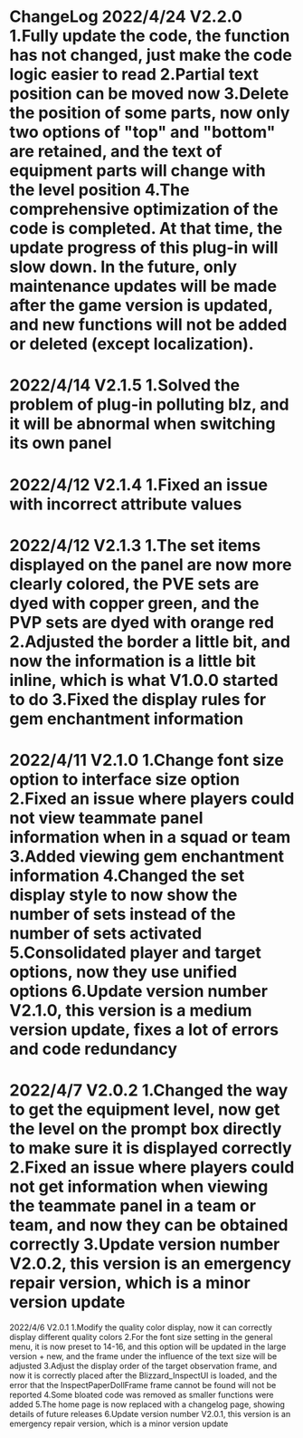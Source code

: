 ChangeLog
2022/4/24  V2.2.0
1.Fully update the code, the function has not changed, just make the code logic easier to read
2.Partial text position can be moved now
3.Delete the position of some parts, now only two options of "top" and "bottom" are retained, and the text of equipment parts will change with the level position
4.The comprehensive optimization of the code is completed. At that time, the update progress of this plug-in will slow down. In the future, only maintenance updates will be made after the game version is updated, and new functions will not be added or deleted (except localization).
=================================================================
2022/4/14  V2.1.5
1.Solved the problem of plug-in polluting blz, and it will be abnormal when switching its own panel
=================================================================
2022/4/12  V2.1.4
1.Fixed an issue with incorrect attribute values
=================================================================
2022/4/12  V2.1.3
1.The set items displayed on the panel are now more clearly colored, the PVE sets are dyed with copper green, and the PVP sets are dyed with orange red
2.Adjusted the border a little bit, and now the information is a little bit inline, which is what V1.0.0 started to do
3.Fixed the display rules for gem enchantment information
=================================================================
2022/4/11  V2.1.0
1.Change font size option to interface size option
2.Fixed an issue where players could not view teammate panel information when in a squad or team
3.Added viewing gem enchantment information
4.Changed the set display style to now show the number of sets instead of the number of sets activated
5.Consolidated player and target options, now they use unified options
6.Update version number V2.1.0, this version is a medium version update, fixes a lot of errors and code redundancy
=================================================================
2022/4/7  V2.0.2
1.Changed the way to get the equipment level, now get the level on the prompt box directly to make sure it is displayed correctly
2.Fixed an issue where players could not get information when viewing the teammate panel in a team or team, and now they can be obtained correctly
3.Update version number V2.0.2, this version is an emergency repair version, which is a minor version update
=================================================================

2022/4/6 V2.0.1
1.Modify the quality color display, now it can correctly display different quality colors
2.For the font size setting in the general menu, it is now preset to 14-16, and this option will be updated in the large version + new, and the frame under the influence of the text size will be adjusted
3.Adjust the display order of the target observation frame, and now it is correctly placed after the Blizzard_InspectUI is loaded, and the error that the InspectPaperDollFrame frame cannot be found will not be reported
4.Some bloated code was removed as smaller functions were added
5.The home page is now replaced with a changelog page, showing details of future releases
6.Update version number V2.0.1, this version is an emergency repair version, which is a minor version update
